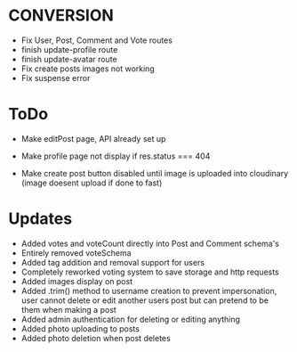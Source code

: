 # CONVERSION
- Fix User, Post, Comment and Vote routes
- finish update-profile route
- finish update-avatar route
- Fix create posts images not working
- Fix suspense error


# ToDo
- Make editPost page, API already set up

- Make profile page not display if res.status === 404
- Make create post button disabled until image is uploaded into cloudinary (image doesent upload if done to fast)

# Updates
- Added votes and voteCount directly into Post and Comment schema's
- Entirely removed voteSchema
- Added tag addition and removal support for users 
- Completely reworked voting system to save storage and http requests 
- Added images display on post
- Added .trim() method to username creation to prevent impersonation, user cannot delete or edit another users post but can pretend to be them when making a post
- Added admin authentication for deleting or editing anything
- Added photo uploading to posts
- Added photo deletion when post deletes
